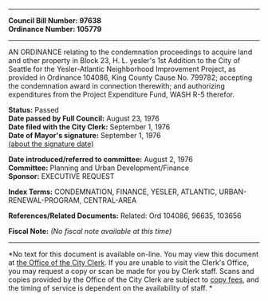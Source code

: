 * * * * *  
  
**Council Bill Number: [](#h0)[](#h2)97638**   
**Ordinance Number: 105779**  
  
* * * * *  
  
AN ORDINANCE relating to the condemnation proceedings to acquire land and other property in Block 23, H. L. yesler's 1st Addition to the City of Seattle for the Yesler-Atlantic Neighborhood Improvement Project, as provided in Ordinance 104086, King County Cause No. 799782; accepting the condemnation award in connection therewith; and authorizing expenditures from the Project Expenditure Fund, WASH R-5 therefor.  
  
**Status:** Passed   
**Date passed by Full Council:** August 23, 1976   
**Date filed with the City Clerk:** September 1, 1976   
**Date of Mayor's signature:** September 1, 1976   
[(about the signature date)](/~public/approvaldate.htm)   
  
  
**Date introduced/referred to committee:** August 2, 1976   
**Committee:** Planning and Urban Development/Finance   
**Sponsor:** EXECUTIVE REQUEST   
  
**Index Terms:** CONDEMNATION, FINANCE, YESLER, ATLANTIC, URBAN-RENEWAL-PROGRAM, CENTRAL-AREA  
  
**References/Related Documents:** Related: Ord 104086, 96635, 103656  
  
**Fiscal Note:** *(No fiscal note available at this time)*  
  
* * * * *  
  
*No text for this document is available on-line. You may view this document at [the Office of the City Clerk](http://www.seattle.gov/leg/clerk/contactUs.htm). If you are unable to visit the Clerk's Office, you may request a copy or scan be made for you by Clerk staff. Scans and copies provided by the Office of the City Clerk are subject to [copy fees](http://clerk.seattle.gov/~public/clerkfees.htm), and the timing of service is dependent on the availability of staff. *  
  
  
